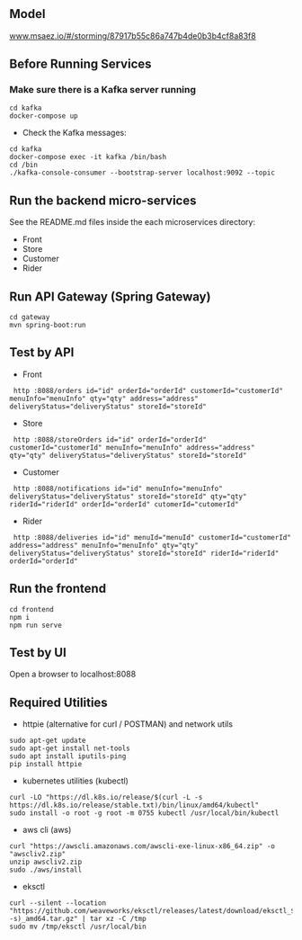 # 

## Model
www.msaez.io/#/storming/87917b55c86a747b4de0b3b4cf8a83f8

## Before Running Services
### Make sure there is a Kafka server running
```
cd kafka
docker-compose up
```
- Check the Kafka messages:
```
cd kafka
docker-compose exec -it kafka /bin/bash
cd /bin
./kafka-console-consumer --bootstrap-server localhost:9092 --topic
```

## Run the backend micro-services
See the README.md files inside the each microservices directory:

- Front
- Store
- Customer
- Rider


## Run API Gateway (Spring Gateway)
```
cd gateway
mvn spring-boot:run
```

## Test by API
- Front
```
 http :8088/orders id="id" orderId="orderId" customerId="customerId" menuInfo="menuInfo" qty="qty" address="address" deliveryStatus="deliveryStatus" storeId="storeId" 
```
- Store
```
 http :8088/storeOrders id="id" orderId="orderId" customerId="customerId" menuInfo="menuInfo" address="address" qty="qty" deliveryStatus="deliveryStatus" storeId="storeId" 
```
- Customer
```
 http :8088/notifications id="id" menuInfo="menuInfo" deliveryStatus="deliveryStatus" storeId="storeId" qty="qty" riderId="riderId" orderId="orderId" cutomerId="cutomerId" 
```
- Rider
```
 http :8088/deliveries id="id" menuId="menuId" customerId="customerId" address="address" menuInfo="menuInfo" qty="qty" deliveryStatus="deliveryStatus" storeId="storeId" riderId="riderId" orderId="orderId" 
```


## Run the frontend
```
cd frontend
npm i
npm run serve
```

## Test by UI
Open a browser to localhost:8088

## Required Utilities

- httpie (alternative for curl / POSTMAN) and network utils
```
sudo apt-get update
sudo apt-get install net-tools
sudo apt install iputils-ping
pip install httpie
```

- kubernetes utilities (kubectl)
```
curl -LO "https://dl.k8s.io/release/$(curl -L -s https://dl.k8s.io/release/stable.txt)/bin/linux/amd64/kubectl"
sudo install -o root -g root -m 0755 kubectl /usr/local/bin/kubectl
```

- aws cli (aws)
```
curl "https://awscli.amazonaws.com/awscli-exe-linux-x86_64.zip" -o "awscliv2.zip"
unzip awscliv2.zip
sudo ./aws/install
```

- eksctl 
```
curl --silent --location "https://github.com/weaveworks/eksctl/releases/latest/download/eksctl_$(uname -s)_amd64.tar.gz" | tar xz -C /tmp
sudo mv /tmp/eksctl /usr/local/bin
```

